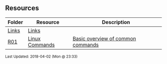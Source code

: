 ## Resources
| Folder | Resource | Description|
 | ------------|------------|------------|
 | [Links](https://github.com/rugbyprof/5373-Internet-Programming/tree/master/Resources/Links) | [ Links](https://github.com/rugbyprof/5373-Internet-Programming/tree/master/Resources/Links) |
 | [R01](https://github.com/rugbyprof/5373-Internet-Programming/tree/master/Resources/R01) | [ Linux Commands ](https://github.com/rugbyprof/5373-Internet-Programming/tree/master/Resources/R01) | [ Basic overview of common commands](https://github.com/rugbyprof/5373-Internet-Programming/tree/master/Resources/R01) |

<sup>Last Updated: 2018-04-02 (Mon @ 23:33)</sup>
